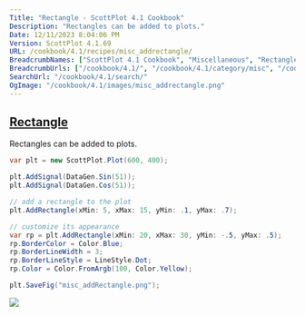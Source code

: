 ```yaml
---
Title: "Rectangle - ScottPlot 4.1 Cookbook"
Description: "Rectangles can be added to plots."
Date: 12/11/2023 8:04:06 PM
Version: ScottPlot 4.1.69
URL: /cookbook/4.1/recipes/misc_addrectangle/
BreadcrumbNames: ["ScottPlot 4.1 Cookbook", "Miscellaneous", "Rectangle"]
BreadcrumbUrls: ["/cookbook/4.1/", "/cookbook/4.1/category/misc", "/cookbook/4.1/recipes/misc_addrectangle/"]
SearchUrl: "/cookbook/4.1/search/"
OgImage: "/cookbook/4.1/images/misc_addrectangle.png"
---
```


<h2><a href='/cookbook/4.1/recipes/misc_addrectangle/'>Rectangle</a></h2>

Rectangles can be added to plots.

```cs
var plt = new ScottPlot.Plot(600, 400);

plt.AddSignal(DataGen.Sin(51));
plt.AddSignal(DataGen.Cos(51));

// add a rectangle to the plot
plt.AddRectangle(xMin: 5, xMax: 15, yMin: .1, yMax: .7);

// customize its appearance
var rp = plt.AddRectangle(xMin: 20, xMax: 30, yMin: -.5, yMax: .5);
rp.BorderColor = Color.Blue;
rp.BorderLineWidth = 3;
rp.BorderLineStyle = LineStyle.Dot;
rp.Color = Color.FromArgb(100, Color.Yellow);

plt.SaveFig("misc_addRectangle.png");
```

<img src='../../images/misc_addrectangle.png' class='d-block mx-auto my-5' />


